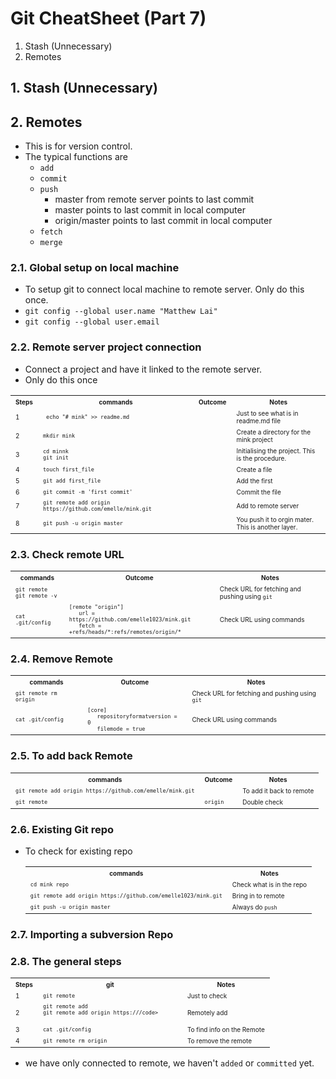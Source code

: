 # Git CheatSheet (Part 7)

1. Stash (Unnecessary)
2. Remotes

## 1. Stash (Unnecessary)


## 2. Remotes
* This is for version control. 
* The typical functions are
	* `add`
	* `commit`
	* `push` 
		* master from remote server points to last commit 
		* master points to last commit in local computer
		* origin/master points to last commit in local computer
	* `fetch`
	* `merge`


### 2.1. Global setup on local machine

* To setup git to connect local machine to remote server. Only do this once.
* `git config --global user.name "Matthew Lai"`
* `git config --global user.email`

### 2.2. Remote server project connection
* Connect a project and have it linked to the remote server.
* Only do this once

<table>
  <tr>
    <th><font size="1">Steps</font></th>	
    <th><font size="1">commands</font></th>	    
    <th><font size="1">Outcome</font></th>	    
    <th><font size="1">Notes</font></th>	            
  </tr>
  <tr>
  <tr>
    <td><font size="1">1</font></td>
    <td><font size="1"><code> echo "# mink" >> readme.md </code></font></td>
    <td><font size="1"><code></code></font></td>
    <td><font size="1"> Just to see what is in readme.md file </font></td>            
  </tr>
  <tr>
    <td><font size="1">2</font></td>
    <td><font size="1"><code>mkdir mink</code></font></td>
    <td><font size="1"><code></code></font></td>
    <td><font size="1">Create a directory for the mink project</font></td>            
  </tr>
  <tr>
    <td><font size="1">3</font></td>
    <td><font size="1">
      <code>cd minnk</code><br>
      <code>git init</code>      
    </font></td>
    <td><font size="1"><code></code></font></td>
    <td><font size="1">Initialising the project. This is the procedure.</font></td>            
  </tr>
  <tr>
    <td><font size="1">4</font></td>
    <td><font size="1"><code>touch first_file</code></font></td>
    <td><font size="1"><code></code></font></td>
    <td><font size="1">Create a file</font></td>            
  </tr>
  <tr>
    <td><font size="1">5</font></td>
    <td><font size="1"><code>git add first_file</code></font></td>
    <td><font size="1"><code></code></font></td>
    <td><font size="1">Add the first</font></td>            
  </tr>
  <tr>
    <td><font size="1">6</font></td>
    <td><font size="1"><code>git commit -m 'first commit'</code></font></td>
    <td><font size="1"><code></code></font></td>
    <td><font size="1">Commit the file</font></td>            
  </tr>
  <tr>
    <td><font size="1">7</font></td>
    <td><font size="1"><code>git remote add origin https://github.com/emelle/mink.git</code></font></td>
    <td><font size="1"><code></code></font></td>
    <td><font size="1">Add to remote server</font></td>            
  </tr>
  <tr>
    <td><font size="1">8</font></td>
    <td><font size="1"><code>git push -u origin master</code></font></td>
    <td><font size="1"><code></code></font></td>
    <td><font size="1">
      You push it to orgin mater.<br>
      This is another layer.
    </font></td>            
  </tr>

</table>

### 2.3. Check remote URL

<table>
  <tr>
    <th><font size="1">commands</font></th>	    
    <th><font size="1">Outcome</font></th>	    
    <th><font size="1">Notes</font></th>	            
  </tr>
  <tr>
  <tr>
    <td><font size="1">
      <code>git remote</code><br>
      <code>git remote -v</code>
    </font></td>
    <td><font size="1"><code></code></font></td>
    <td><font size="1">
      Check URL for fetching and pushing using <code>git</code>
    </font></td>            
  </tr>
  <tr>
    <td><font size="1"><code>cat .git/config</code></font></td>
    <td><font size="1">
	  <code>[remote "origin"]</code><br>
	  <code>&nbsp;&nbsp; url = https://github.com/emelle1023/mink.git</code><br>
	  <code>&nbsp;&nbsp; fetch = +refs/heads/*:refs/remotes/origin/*</code><br>
    </font></td>
    <td><font size="1">Check URL using commands</font></td>            
  </tr>
</table>


### 2.4. Remove Remote 

<table>
  <tr>
    <th><font size="1">commands</font></th>	    
    <th><font size="1">Outcome</font></th>	    
    <th><font size="1">Notes</font></th>	            
  </tr>
  <tr>
  <tr>
    <td><font size="1"><code>git remote rm origin</code></font></td>
    <td><font size="1"><code></code></font></td>
    <td><font size="1">
      Check URL for fetching and pushing using <code>git</code>
    </font></td>            
  </tr>
  <tr>
    <td><font size="1"><code>cat .git/config</code></font></td>
    <td><font size="1">
	  <code>[core]</code><br>
	  <code>&nbsp;&nbsp; repositoryformatversion = 0</code><br>
	  <code>&nbsp;&nbsp; filemode = true</code><br>
    </font></td>
    <td><font size="1">Check URL using commands</font></td>            
  </tr>
</table>

### 2.5. To add back Remote

<table>
  <tr>
    <th><font size="1">commands</font></th>	    
    <th><font size="1">Outcome</font></th>	    
    <th><font size="1">Notes</font></th>	            
  </tr>
  <tr>
  <tr>
    <td><font size="1"><code>git remote add origin https://github.com/emelle/mink.git</code></font></td>
    <td><font size="1"><code></code></font></td>
    <td><font size="1">To add it back to remote</font></td>            
  </tr>
  <tr>
    <td><font size="1"><code>git remote</code></font></td>
    <td><font size="1"><code>origin</code></font></td>
    <td><font size="1">Double check</font></td>            
  </tr>
</table>

### 2.6. Existing Git repo
* To check for existing repo

	<table>
	  <tr>
	    <th><font size="1">commands</font></th>	    
	    <th><font size="1">Notes</font></th>	            
	  </tr>
	  <tr>
	  <tr>
	    <td><font size="1"><code>cd mink repo</code></font></td>
	    <td><font size="1">Check what is in the repo</font></td>            
	  </tr>
	  <tr>
	    <td><font size="1"><code>git remote add origin https://github.com/emelle1023/mink.git</code></font></td>
	    <td><font size="1">Bring in to remote</font></td>            
	  </tr>
	  <tr>
	    <td><font size="1"><code>git push -u origin master</code></font></td>
	    <td><font size="1">Always do <code>push</code></font></td>            
	  </tr>
	</table>


### 2.7. Importing a subversion Repo

### 2.8. The general steps 

<table>
  <tr>
    <th><font size="1">Steps</font></th>	
    <th><font size="1">git</font></th>	      
    <th><font size="1">Notes</font></th>	            
  </tr>
  <tr>
  <tr>
    <td><font size="1">1</font></td>
    <td><font size="1"><code>git remote</code></font></td>
    <td><font size="1">Just to check</font></td>            
  </tr>
  <tr>
    <td><font size="1">2</font></td>
    <td><font size="1">
      <code>git remote add <alias> <url></code><br>
      <code>git remote add origin https:///code>      
    </font></td>
    <td><font size="1">Remotely add</font></td>            
  </tr>
  <tr>
    <td><font size="1">3</font></td>
    <td><font size="1"><code>cat .git/config</code></font></td>
    <td><font size="1">To find info on the Remote</font></td>            
  </tr>
  <tr>
    <td><font size="1">4</font></td>
    <td><font size="1"><code>git remote rm origin</code></font></td>
    <td><font size="1">To remove the remote</font></td>            
  </tr>

</table>

* we have only connected to remote, we haven't `added` or `committed` yet.

